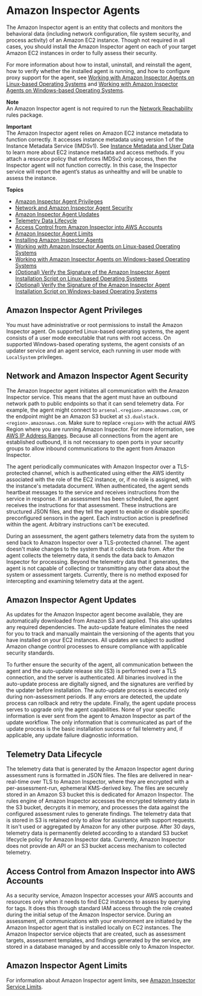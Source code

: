 # Amazon Inspector Agents<a name="inspector_agents"></a>

The Amazon Inspector agent is an entity that collects and monitors the behavioral data \(including network configuration, file system security, and process activity\) of an Amazon EC2 instance\. Though not required in all cases, you should install the Amazon Inspector agent on each of your target Amazon EC2 instances in order to fully assess their security\.

For more information about how to install, uninstall, and reinstall the agent, how to verify whether the installed agent is running, and how to configure proxy support for the agent, see [Working with Amazon Inspector Agents on Linux\-based Operating Systems](inspector_agents-on-linux.md) and [Working with Amazon Inspector Agents on Windows\-based Operating Systems](inspector_agents-on-win.md)\.

**Note**  
An Amazon Inspector agent is not required to run the [Network Reachability](inspector_network-reachability.md) rules package\.

**Important**  
The Amazon Inspector agent relies on Amazon EC2 instance metadata to function correctly\. It accesses instance metadata using version 1 of the Instance Metadata Service \(IMDSv1\)\. See [Instance Metadata and User Data](https://docs.aws.amazon.com/AWSEC2/latest/UserGuide/ec2-instance-metadata.html) to learn more about EC2 instance metadata and access methods\. If you attach a resource policy that enforces IMDSv2 only access, then the Inspector agent will not function correctly\. In this case, the Inspector service will report the agent’s status as unhealthy and will be unable to assess the instance\.

**Topics**
+ [Amazon Inspector Agent Privileges](#agent-privileges)
+ [Network and Amazon Inspector Agent Security](#agent-security)
+ [Amazon Inspector Agent Updates](#agent-updates)
+ [Telemetry Data Lifecycle](#telemetry-data-lifecycle)
+ [Access Control from Amazon Inspector into AWS Accounts](#access-control)
+ [Amazon Inspector Agent Limits](#agent-limits)
+ [Installing Amazon Inspector Agents](inspector_installing-uninstalling-agents.md)
+ [Working with Amazon Inspector Agents on Linux\-based Operating Systems](inspector_agents-on-linux.md)
+ [Working with Amazon Inspector Agents on Windows\-based Operating Systems](inspector_agents-on-win.md)
+ [\(Optional\) Verify the Signature of the Amazon Inspector Agent Installation Script on Linux\-based Operating Systems](inspector_verify-sig-agent-download-linux.md)
+ [\(Optional\) Verify the Signature of the Amazon Inspector Agent Installation Script on Windows\-based Operating Systems](inspector_verify-sig-agent-download-win.md)

## Amazon Inspector Agent Privileges<a name="agent-privileges"></a>

You must have administrative or root permissions to install the Amazon Inspector agent\. On supported Linux\-based operating systems, the agent consists of a user mode executable that runs with root access\. On supported Windows\-based operating systems, the agent consists of an updater service and an agent service, each running in user mode with `LocalSystem` privileges\.

## Network and Amazon Inspector Agent Security<a name="agent-security"></a>

The Amazon Inspector agent initiates all communication with the Amazon Inspector service\. This means that the agent must have an outbound network path to public endpoints so that it can send telemetry data\. For example, the agent might connect to `arsenal.<region>.amazonaws.com`, or the endpoint might be an Amazon S3 bucket at `s3.dualstack.<region>.amazonaws.com`\. Make sure to replace `<region>` with the actual AWS Region where you are running Amazon Inspector\. For more information, see [AWS IP Address Ranges](http://docs.aws.amazon.com/general/latest/gr/aws-ip-ranges.html)\. Because all connections from the agent are established outbound, it is not necessary to open ports in your security groups to allow inbound communications to the agent from Amazon Inspector\. 

The agent periodically communicates with Amazon Inspector over a TLS\-protected channel, which is authenticated using either the AWS identity associated with the role of the EC2 instance, or, if no role is assigned, with the instance's metadata document\. When authenticated, the agent sends heartbeat messages to the service and receives instructions from the service in response\. If an assessment has been scheduled, the agent receives the instructions for that assessment\. These instructions are structured JSON files, and they tell the agent to enable or disable specific preconfigured sensors in the agent\. Each instruction action is predefined within the agent\. Arbitrary instructions can't be executed\. 

During an assessment, the agent gathers telemetry data from the system to send back to Amazon Inspector over a TLS\-protected channel\. The agent doesn't make changes to the system that it collects data from\. After the agent collects the telemetry data, it sends the data back to Amazon Inspector for processing\. Beyond the telemetry data that it generates, the agent is not capable of collecting or transmitting any other data about the system or assessment targets\. Currently, there is no method exposed for intercepting and examining telemetry data at the agent\.

## Amazon Inspector Agent Updates<a name="agent-updates"></a>

As updates for the Amazon Inspector agent become available, they are automatically downloaded from Amazon S3 and applied\. This also updates any required dependencies\. The auto\-update feature eliminates the need for you to track and manually maintain the versioning of the agents that you have installed on your EC2 instances\. All updates are subject to audited Amazon change control processes to ensure compliance with applicable security standards\. 

To further ensure the security of the agent, all communication between the agent and the auto\-update release site \(S3\) is performed over a TLS connection, and the server is authenticated\. All binaries involved in the auto\-update process are digitally signed, and the signatures are verified by the updater before installation\. The auto\-update process is executed only during non\-assessment periods\. If any errors are detected, the update process can rollback and retry the update\. Finally, the agent update process serves to upgrade only the agent capabilities\. None of your specific information is ever sent from the agent to Amazon Inspector as part of the update workflow\. The only information that is communicated as part of the update process is the basic installation success or fail telemetry and, if applicable, any update failure diagnostic information\. 

## Telemetry Data Lifecycle<a name="telemetry-data-lifecycle"></a>

The telemetry data that is generated by the Amazon Inspector agent during assessment runs is formatted in JSON files\. The files are delivered in near\-real\-time over TLS to Amazon Inspector, where they are encrypted with a per\-assessment\-run, ephemeral KMS\-derived key\. The files are securely stored in an Amazon S3 bucket this is dedicated for Amazon Inspector\. The rules engine of Amazon Inspector accesses the encrypted telemetry data in the S3 bucket, decrypts it in memory, and processes the data against the configured assessment rules to generate findings\. The telemetry data that is stored in S3 is retained only to allow for assistance with support requests\. It isn't used or aggregated by Amazon for any other purpose\. After 30 days, telemetry data is permanently deleted according to a standard S3 bucket lifecycle policy for Amazon Inspector data\. Currently, Amazon Inspector does not provide an API or an S3 bucket access mechanism to collected telemetry\. 

## Access Control from Amazon Inspector into AWS Accounts<a name="access-control"></a>

As a security service, Amazon Inspector accesses your AWS accounts and resources only when it needs to find EC2 instances to assess by querying for tags\. It does this through standard IAM access through the role created during the initial setup of the Amazon Inspector service\. During an assessment, all communications with your environment are initiated by the Amazon Inspector agent that is installed locally on EC2 instances\. The Amazon Inspector service objects that are created, such as assessment targets, assessment templates, and findings generated by the service, are stored in a database managed by and accessible only to Amazon Inspector\. 

## Amazon Inspector Agent Limits<a name="agent-limits"></a>

For information about Amazon Inspector agent limits, see [Amazon Inspector Service Limits](inspector_limits.md)\.